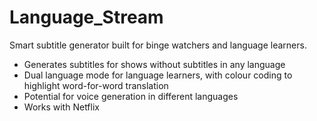 # Language_Stream
Smart subtitle generator built for binge watchers and language learners. 

- Generates subtitles for shows without subtitles in any language
- Dual language mode for language learners, with colour coding to highlight word-for-word translation
- Potential for voice generation in different languages
- Works with Netflix